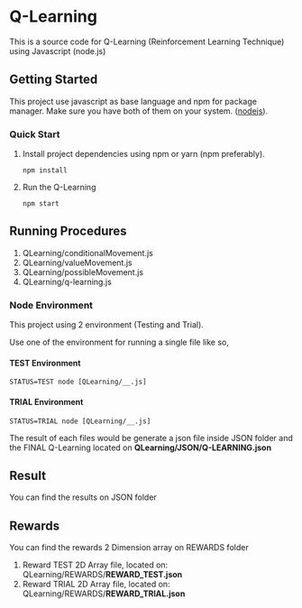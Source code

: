 # Q-Learning

This is a source code for Q-Learning (Reinforcement Learning Technique) using Javascript (node.js)

## Getting Started

This project use javascript as base language and npm for package manager. Make sure you have both of them on your system. ([nodejs](https://nodejs.org/en/)).

### Quick Start

1.  Install project dependencies using npm or yarn (npm preferably).

    ```
    npm install
    ```

2.  Run the Q-Learning

    ```
    npm start
    ```

## Running Procedures

1.  QLearning/conditionalMovement.js
2.  QLearning/valueMovement.js
3.  QLearning/possibleMovement.js
4.  QLearning/q-learning.js

### Node Environment

This project using 2 environment (Testing and Trial).

Use one of the environment for running a single file like so,

#### TEST Environment

```
STATUS=TEST node [QLearning/__.js]
```

#### TRIAL Environment

```
STATUS=TRIAL node [QLearning/__.js]
```

The result of each files would be generate a json file inside JSON folder and the FINAL Q-Learning located on **QLearning/JSON/Q-LEARNING.json**

## Result

You can find the results on JSON folder

## Rewards

You can find the rewards 2 Dimension array on REWARDS folder

1.  Reward TEST 2D Array file, located on: QLearning/REWARDS/**REWARD_TEST.json**
2.  Reward TRIAL 2D Array file, located on: QLearning/REWARDS/**REWARD_TRIAL.json**
